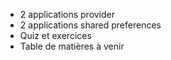 - 2 applications provider
- 2 applications shared preferences
- Quiz et exercices
- Table de matières à venir
